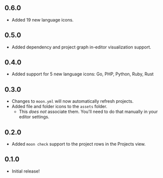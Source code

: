 ## 0.6.0

- Added 19 new language icons.

## 0.5.0

- Added dependency and project graph in-editor visualization support.

## 0.4.0

- Added support for 5 new language icons: Go, PHP, Python, Ruby, Rust

## 0.3.0

- Changes to `moon.yml` will now automatically refresh projects.
- Added file and folder icons to the `assets` folder.
	- This _does not_ associate them. You'll need to do that manually in your editor settings.

## 0.2.0

- Added `moon check` support to the project rows in the Projects view.

## 0.1.0

- Initial release!

